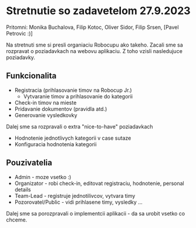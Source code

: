 # Stretnutie so zadavetelom 27.9.2023
Pritomni: Monika Buchalova, Filip Kotoc, Oliver Sidor, Filip Srsen, [Pavel Petrovic :)]

Na stretnuti sme si presli organiaciu Robocupu ako takeho. Zacali sme sa rozpravat o poziadavkach na webovu aplikaciu. Z toho vzisli nasledujuce poziadavky.

## Funkcionalita
 - Registracia (prihlasovanie timov na Robocup Jr.)
   - Vytvaranie timov a prihlasovanie do kategorii 
 - Check-in timov na mieste
 - Pridavanie dokumentov (pravidla atd.)
 - Generovanie vysledkovky

Dalej sme sa rozpravali o extra "nice-to-have" poziadavkach
 - Hodnotenie jednotlivych kategorii v case sutaze
 - Konfiguracia hodnotenia kategorii

## Pouzivatelia
 - Admin - moze vsetko :) 
 - Organizator - robi check-in, editovat registraciu, hodnotenie, personal details
 - Team-Lead - registruje jednotilivcov, vytvara timy
 - Pozorovatel/Public - vidi prihlasene timy, vysledky ...


 Dalej sme sa porozpravali o implementcii aplikacii - da sa urobit vsetko co chceme. 

